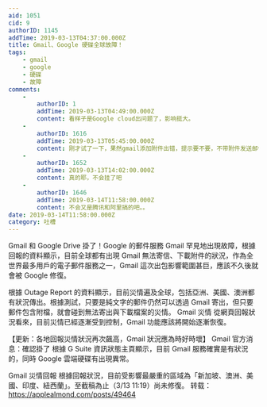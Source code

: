 ```yaml
---
aid: 1051
cid: 9
authorID: 1145
addTime: 2019-03-13T04:37:00.000Z
title: Gmail、Google 硬碟全球故障！
tags:
    - gmail
    - google
    - 硬碟
    - 故障
comments:
    -
        authorID: 1
        addTime: 2019-03-13T04:49:00.000Z
        content: 看样子是Google cloud出问题了，影响挺大。
    -
        authorID: 1616
        addTime: 2019-03-13T05:45:00.000Z
        content: 刚才试了一下，果然gmail添加附件出错，提示要不要，不带附件发送邮件。
    -
        authorID: 1652
        addTime: 2019-03-13T14:02:00.000Z
        content: 真的耶，不会挂了吧
    -
        authorID: 1646
        addTime: 2019-03-14T11:58:00.000Z
        content: 不会又是腾讯和阿里搞的吧。。
date: 2019-03-14T11:58:00.000Z
category: 吐槽
---
```


Gmail 和 Google Drive 掛了！Google 的郵件服務 Gmail 罕見地出現故障，根據回報的資料顯示，目前全球都有出現 Gmail 無法寄信、下載附件的狀況，作為全世界最多用戶的電子郵件服務之一，Gmail 這次出包影響範圍甚巨，應該不久後就會被 Google 修復。

根據 Outage Report 的資料顯示，目前災情遍及全球，包括亞洲、美國、澳洲都有狀況傳出。根據測試，只要是純文字的郵件仍然可以透過 Gmail 寄出，但只要郵件包含附檔，就會碰到無法寄出與下載檔案的災情。 Gmail 災情 從網頁回報狀況看來，目前災情已經逐漸受到控制，Gmail 功能應該將開始逐漸恢復。

【更新：各地回報災情狀況再次飆高，Gmail 狀況應為時好時壞】 Gmail 官方消息：確認掛了 根據 G Suite 資訊狀態主頁顯示，目前 Gmail 服務確實是有狀況的，同時 Google 雲端硬碟有出現異常。

Gmail 災情回報 根據回報狀況，目前受影響最嚴重的區域為「新加坡、澳洲、美國、印度、紐西蘭」。至截稿為止（3/13 11:19）尚未修復。 转载：https://applealmond.com/posts/49464
